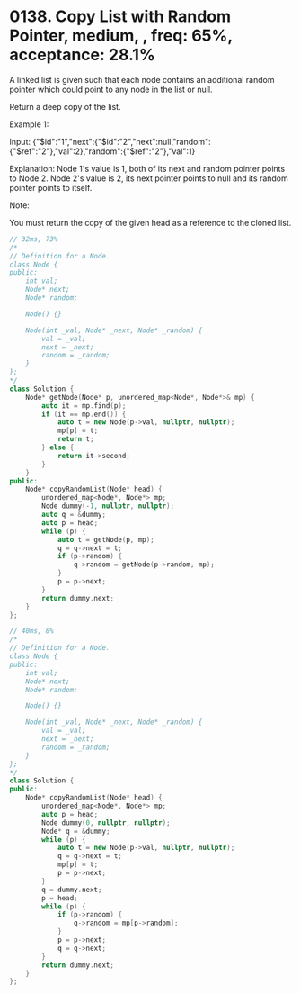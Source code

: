 # 0138. Copy List with Random Pointer, medium, , freq: 65%, acceptance: 28.1%

A linked list is given such that each node contains an additional random pointer which could point to any node in the list or null.

Return a deep copy of the list.

 

Example 1:



Input:
{"$id":"1","next":{"$id":"2","next":null,"random":{"$ref":"2"},"val":2},"random":{"$ref":"2"},"val":1}

Explanation:
Node 1's value is 1, both of its next and random pointer points to Node 2.
Node 2's value is 2, its next pointer points to null and its random pointer points to itself.
 

Note:

You must return the copy of the given head as a reference to the cloned list.

```c++
// 32ms, 73%
/*
// Definition for a Node.
class Node {
public:
    int val;
    Node* next;
    Node* random;

    Node() {}

    Node(int _val, Node* _next, Node* _random) {
        val = _val;
        next = _next;
        random = _random;
    }
};
*/
class Solution {
    Node* getNode(Node* p, unordered_map<Node*, Node*>& mp) {
        auto it = mp.find(p);
        if (it == mp.end()) {
            auto t = new Node(p->val, nullptr, nullptr);
            mp[p] = t;
            return t;
        } else {
            return it->second;
        }
    }
public:
    Node* copyRandomList(Node* head) {
        unordered_map<Node*, Node*> mp;
        Node dummy(-1, nullptr, nullptr);
        auto q = &dummy;
        auto p = head;
        while (p) {
            auto t = getNode(p, mp);
            q = q->next = t;
            if (p->random) {
                q->random = getNode(p->random, mp);
            }
            p = p->next;
        }
        return dummy.next;
    }
};

// 40ms, 8%
/*
// Definition for a Node.
class Node {
public:
    int val;
    Node* next;
    Node* random;

    Node() {}

    Node(int _val, Node* _next, Node* _random) {
        val = _val;
        next = _next;
        random = _random;
    }
};
*/
class Solution {
public:
    Node* copyRandomList(Node* head) {
        unordered_map<Node*, Node*> mp;
        auto p = head;
        Node dummy(0, nullptr, nullptr);
        Node* q = &dummy;
        while (p) {
            auto t = new Node(p->val, nullptr, nullptr);
            q = q->next = t;
            mp[p] = t;
            p = p->next;
        }
        q = dummy.next;
        p = head;
        while (p) {
            if (p->random) {
                q->random = mp[p->random];
            }
            p = p->next;
            q = q->next;
        }
        return dummy.next;
    }
};
```
